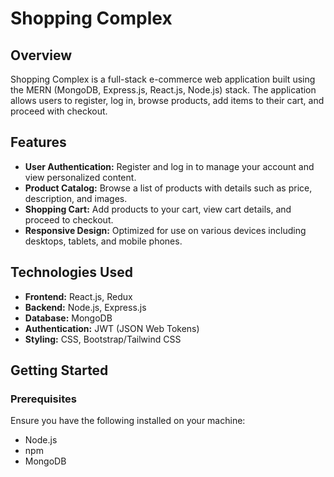 <h1>Shopping Complex</h1>
<h2>Overview</h2>
<p>
        Shopping Complex is a full-stack e-commerce web application built using the MERN (MongoDB, Express.js, React.js, Node.js) stack. The application allows users to register, log in, browse products, add items to their cart, and proceed with checkout.
    </p>
<h2>Features</h2>
    <ul>
        <li><strong>User Authentication:</strong> Register and log in to manage your account and view personalized content.</li>
        <li><strong>Product Catalog:</strong> Browse a list of products with details such as price, description, and images.</li>
        <li><strong>Shopping Cart:</strong> Add products to your cart, view cart details, and proceed to checkout.</li>
        <li><strong>Responsive Design:</strong> Optimized for use on various devices including desktops, tablets, and mobile phones.</li>
    </ul>
<h2>Technologies Used</h2>
    <ul>
        <li><strong>Frontend:</strong> React.js, Redux</li>
        <li><strong>Backend:</strong> Node.js, Express.js</li>
        <li><strong>Database:</strong> MongoDB</li>
        <li><strong>Authentication:</strong> JWT (JSON Web Tokens)</li>
        <li><strong>Styling:</strong> CSS, Bootstrap/Tailwind CSS</li>
    </ul>
 <h2>Getting Started</h2>
    <h3>Prerequisites</h3>
    <p>
        Ensure you have the following installed on your machine:
    </p>
<ul>
        <li>Node.js</li>
        <li>npm</li>
        <li>MongoDB</li>
    </ul>
